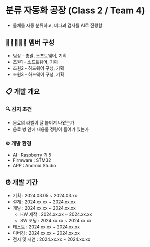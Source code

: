 # 분류 자동화 공장 (Class 2 / Team 4)
- 물체를 자동 분류하고, 비파괴 검사를 AI로 진행함
## 👨🏻‍🤝‍👨🏻 멤버 구성
- 팀장 - 총괄, 소프트웨어, 기획
- 조원1 - 소프트웨어, 기획
- 조원2 - 하드웨어 구성, 기획
- 조원3 - 하드웨어 구성, 기획
## 📋 개발 개요
### 🔍 감지 조건
- 음료의 라벨이 잘 붙어져 나왔는가
- 음료 병 안에 내용물 정량이 들어가 있는가
### ⚙ 개발 환경
- AI : Raspberry Pi 5
- Firmware : STM32
- APP : Android Studio
## ⏰ 개발 기간
- 기획 : 2024.03.05 ~ 2024.03.xx
- 설계 : 2024.xx.xx ~ 2024.xx.xx
- 개발 : 2024.xx.xx ~ 2024.xx.xx
  - HW 제작 : 2024.xx.xx ~ 2024.xx.xx
  - SW 코딩 : 2024.xx.xx ~ 2024.xx.xx
- 테스트 : 2024.xx.xx ~ 2024.xx.xx
- 디버깅 : 2024.xx.xx ~ 2024.xx.xx
- 전시 및 시연 : 2024.xx.xx ~ 2024.xx.xx
